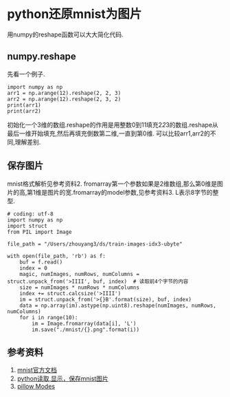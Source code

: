 # python还原mnist为图片
用numpy的reshape函数可以大大简化代码.

## numpy.reshape
先看一个例子.
```
import numpy as np
arr1 = np.arange(12).reshape(2, 2, 3)
arr2 = np.arange(12).reshape(2, 3, 2)
print(arr1)
print(arr2)
```
初始化一个3维的数组.reshape的作用是用整数0到11填充2*2*3的数组.reshape从最后一维开始填充,然后再填充倒数第二维,一直到第0维.
可以比较arr1,arr2的不同,理解差别.

## 保存图片
mnist格式解析见参考资料2. fromarray第一个参数如果是2维数组,那么第0维是图片的高,第1维是图片的宽.fromarray的model参数,见参考资料3.
L表示8字节的整型.
```
# coding: utf-8
import numpy as np
import struct
from PIL import Image

file_path = "/Users/zhouyang3/ds/train-images-idx3-ubyte"

with open(file_path, 'rb') as f:
    buf = f.read()
    index = 0
    magic, numImages, numRows, numColumns = struct.unpack_from('>IIII', buf, index)  # 读取前4个字节的内容
    size = numImages * numRows * numColumns
    index += struct.calcsize('>IIII')
    im = struct.unpack_from('>{}B'.format(size), buf, index)
    data = np.array(im).astype(np.uint8).reshape(numImages, numRows, numColumns)
    for i in range(10):
        im = Image.fromarray(data[i], 'L')
        im.save("./mnist/{}.png".format(i))
```
## 参考资料
1. [mnist官方文档](!http://yann.lecun.com/exdb/mnist/)
1. [python读取,显示，保存mnist图片](!https://www.cnblogs.com/zhouyang209117/p/6436751.html)
1. [pillow Modes](!https://pillow.readthedocs.io/en/4.2.x/handbook/concepts.html#concept-modes)